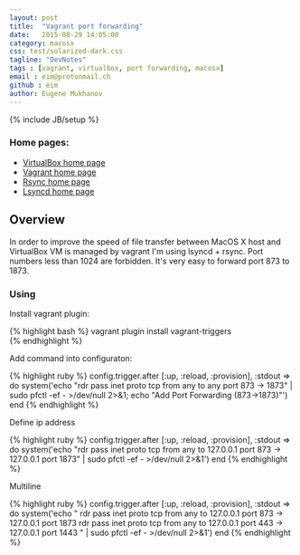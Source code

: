 ```yaml
---
layout: post
title:  "Vagrant port forwarding"
date:   2015-08-29 14:05:00
category: macosx
css: test/solarized-dark.css
tagline: "DevNotes"
tags : [vagrant, virtualbox, port forwarding, macosx]
email : eim@protonmail.ch
github : eim
author: Eugene Mukhanov
---
```

{% include JB/setup %}


### Home pages:
+ [VirtualBox home page](https://www.virtualbox.org)
+ [Vagrant home page](https://www.vagrantup.com)
+ [Rsync home page](https://rsync.samba.org)
+ [Lsyncd home page](https://github.com/axkibe/lsyncd)

## Overview

In order to improve the speed of file transfer between MacOS X host and VirtualBox VM is managed by vagrant I'm using lsyncd + rsync. Port numbers less than 1024 are forbidden.
It's very easy to forward port 873 to 1873.

### Using

Install vagrant plugin:

{% highlight bash %}
vagrant plugin install vagrant-triggers  
{% endhighlight %}

Add command into configuraton:

{% highlight ruby %}
config.trigger.after [:up, :reload, :provision], :stdout => do
system('echo "rdr pass inet proto tcp from any to any port 873 -> 1873" | sudo pfctl -ef - >/dev/null 2>&1; echo "Add Port Forwarding (873->1873)"')
end
{% endhighlight %}

Define ip address

{% highlight ruby %}
config.trigger.after [:up, :reload, :provision], :stdout => do
system('echo "rdr pass inet proto tcp from any to 127.0.0.1 port 873 -> 127.0.0.1 port 1873" | sudo pfctl -ef - >/dev/null 2>&1')
end
{% endhighlight %}

Multiline

{% highlight ruby %}
config.trigger.after [:up, :reload, :provision], :stdout => do
system('echo "
rdr pass inet proto tcp from any to 127.0.0.1 port 873 -> 127.0.0.1 port 1873
rdr pass inet proto tcp from any to 127.0.0.1 port 443 -> 127.0.0.1 port 1443
" | sudo pfctl -ef - >/dev/null 2>&1')
end
{% endhighlight %}
